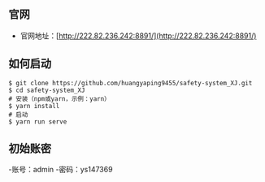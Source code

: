## 官网

- 官网地址：[http://222.82.236.242:8891/](http://222.82.236.242:8891/)

## 如何启动

```
$ git clone https://github.com/huangyaping9455/safety-system_XJ.git
$ cd safety-system_XJ
# 安装（npm或yarn，示例：yarn）
$ yarn install
# 启动
$ yarn run serve
```

## 初始账密

-账号：admin -密码：ys147369
